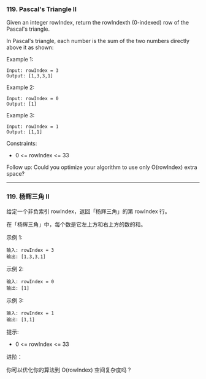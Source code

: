 ### 119. Pascal's Triangle II
Given an integer rowIndex, return the rowIndexth (0-indexed) row of the Pascal's triangle.

In Pascal's triangle, each number is the sum of the two numbers directly above it as shown:



Example 1:

	Input: rowIndex = 3
	Output: [1,3,3,1]

Example 2:

	Input: rowIndex = 0
	Output: [1]

Example 3:

	Input: rowIndex = 1
	Output: [1,1]



Constraints:

* 0 <= rowIndex <= 33

Follow up: Could you optimize your algorithm to use only O(rowIndex) extra space?

----

### 119. 杨辉三角 II
给定一个非负索引 rowIndex，返回「杨辉三角」的第 rowIndex 行。

在「杨辉三角」中，每个数是它左上方和右上方的数的和。



示例 1:

	输入: rowIndex = 3
	输出: [1,3,3,1]

示例 2:

	输入: rowIndex = 0
	输出: [1]

示例 3:

	输入: rowIndex = 1
	输出: [1,1]



提示:

* 0 <= rowIndex <= 33



进阶：

你可以优化你的算法到 O(rowIndex) 空间复杂度吗？

